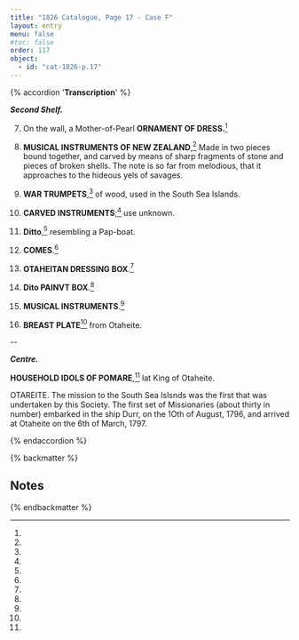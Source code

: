 ```yaml
---
title: "1826 Catalogue, Page 17 - Case F"
layout: entry
menu: false
#toc: false
order: 117
object:
  - id: "cat-1826-p.17"
---
```


{% accordion '**Transcription**' %}

***Second Shelf.***

7. On the wall, a Mother-of-Pearl **ORNAMENT OF
DRESS.**[^1]

8. **MUSICAL INSTRUMENTS OF NEW ZEALAND**,[^2]
Made in two pieces bound together, and carved by means
of sharp fragments of stone and pieces of broken shells.
The note is so far from melodious, that it approaches to
the hideous yels of savages.

9. **WAR TRUMPETS**,[^3] of wood, used in the South Sea
Islands.

10. **CARVED INSTRUMENTS**;[^4] use unknown.

11. **Ditto**,[^5] resembling a Pap-boat.

12. **COMES**.[^6]

13. **OTAHEITAN DRESSING BOX**.[^7]

14. **Dito PAINVT BOX**.[^8]

15. **MUSICAL INSTRUMENTS**.[^9]

16. **BREAST PLATE**[^10] from Otaheite.

--

***Centre.***

**HOUSEHOLD IDOLS OF POMARE**,[^11] lat King
of Otaheite.

OTAREITE.
The mission to the South Sea Islsnds was the first that was
undertaken by this Society. The first set of Missionaries
(about thirty in number) embarked in the ship Durr, on
the 1Oth of August, 1796, and arrived at Otaheite on the
6th of March, 1797.

{% endaccordion %}

{% backmatter %}

## Notes

[^1]:
[^2]:
[^3]:
[^4]:
[^5]:
[^6]:
[^7]:
[^8]:
[^9]:
[^10]:
[^11]:

{% endbackmatter %}




